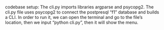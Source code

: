 codebase setup:
The cli.py imports libraries argparse and psycopg2. The cli.py file uses psycopg2 to connect the postpresql “f1” database and builds a CLI. In order to run it, we can open the terminal and go to the file’s location, then we input “python cli.py”, then it will show the menu.
